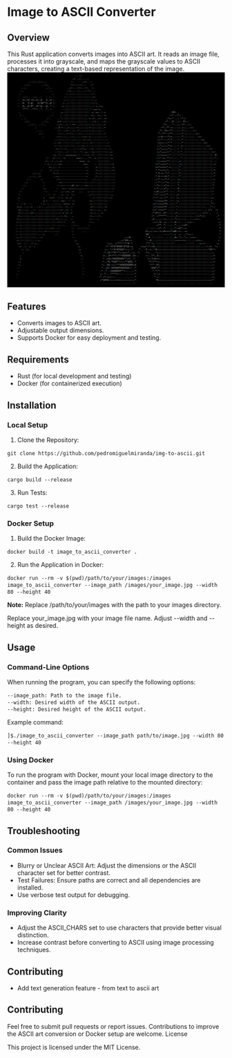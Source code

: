 # Image to ASCII Converter
## Overview
This Rust application converts images into ASCII art. It reads an image file, processes it into grayscale, and maps the grayscale values to ASCII characters, creating a text-based representation of the image.
![alt text](image.png)
## Features

- Converts images to ASCII art.
- Adjustable output dimensions.
- Supports Docker for easy deployment and testing.

## Requirements

- Rust (for local development and testing)
- Docker (for containerized execution)

## Installation
### Local Setup

1.  Clone the Repository:

```
git clone https://github.com/pedromiguelmiranda/img-to-ascii.git
```

2. Build the Application:

```
cargo build --release
```

3. Run Tests:
```
cargo test --release
```

### Docker Setup

1. Build the Docker Image:
```
docker build -t image_to_ascii_converter .
```

2. Run the Application in Docker:
```
docker run --rm -v $(pwd)/path/to/your/images:/images image_to_ascii_converter --image_path /images/your_image.jpg --width 80 --height 40
```

**Note:**
Replace /path/to/your/images with the path to your images directory.

Replace your_image.jpg with your image file name.
Adjust --width and --height as desired.

## Usage
### Command-Line Options

When running the program, you can specify the following options:

    --image_path: Path to the image file.
    --width: Desired width of the ASCII output.
    --height: Desired height of the ASCII output.

Example command:
```
]$./image_to_ascii_converter --image_path path/to/image.jpg --width 80 --height 40
```

### Using Docker

To run the program with Docker, mount your local image directory to the container and pass the image path relative to the mounted directory:
```
docker run --rm -v $(pwd)/path/to/your/images:/images image_to_ascii_converter --image_path /images/your_image.jpg --width 80 --height 40

```
## Troubleshooting
### Common Issues

- Blurry or Unclear ASCII Art: Adjust the dimensions or the ASCII character set for better contrast.
- Test Failures: Ensure paths are correct and all dependencies are installed.
- Use verbose test output for debugging.

### Improving Clarity

- Adjust the ASCII_CHARS set to use characters that provide better visual distinction.
- Increase contrast before converting to ASCII using image processing techniques.


## Contributing
- Add text generation feature - from text to ascii art


## Contributing

Feel free to submit pull requests or report issues. Contributions to improve the ASCII art conversion or Docker setup are welcome.
License

This project is licensed under the MIT License.